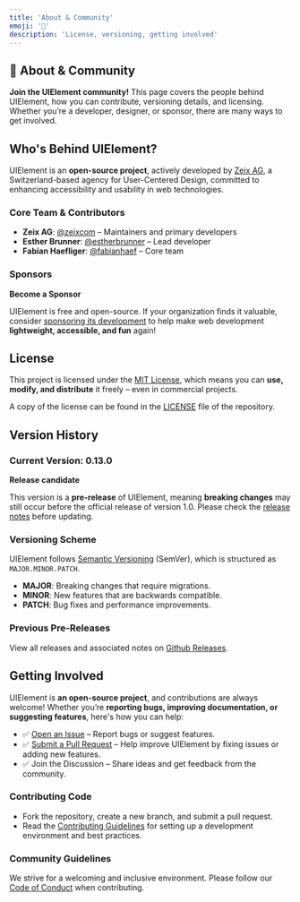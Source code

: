 ```yaml
---
title: 'About & Community'
emoji: '🤝'
description: 'License, versioning, getting involved'
---
```


<section class="hero">

# 🤝 About & Community

<p class="lead"><strong>Join the UIElement community!</strong> This page covers the people behind UIElement, how you can contribute, versioning details, and licensing. Whether you’re a developer, designer, or sponsor, there are many ways to get involved.</p>
</section>

<section>

## Who's Behind UIElement?

UIElement is an **open-source project**, actively developed by [Zeix AG](https://zeix.com), a Switzerland-based agency for User-Centered Design, committed to enhancing accessibility and usability in web technologies.

### Core Team & Contributors

- **Zeix AG**: [@zeixcom](https://github.com/zeixcom) – Maintainers and primary developers
- **Esther Brunner**: [@estherbrunner](https://github.com/estherbrunner) – Lead developer
- **Fabian Haefliger**: [@fabianhaef](https://github.com/fabianhaef) – Core team

### Sponsors

<card-callout class="note">

**Become a Sponsor**

UIElement is free and open-source. If your organization finds it valuable, consider [sponsoring its development](info@zeix.com) to help make web development **lightweight, accessible, and fun** again!

</card-callout>

</section>

<section>

## License

This project is licensed under the [MIT License](https://opensource.org/licenses/MIT), which means you can **use, modify, and distribute** it freely – even in commercial projects.

A copy of the license can be found in the [LICENSE](https://github.com/zeixcom/ui-element/blob/main/LICENSE) file of the repository.

</section>

<section>

## Version History

### Current Version: 0.13.0

<card-callout class="caution">

**Release candidate**

This version is a **pre-release** of UIElement, meaning **breaking changes** may still occur before the official release of version 1.0. Please check the [release notes](https://github.com/zeixcom/ui-element/releases) before updating.

</card-callout>

### Versioning Scheme

UIElement follows [Semantic Versioning](https://semver.org/) (SemVer), which is structured as <code>MAJOR.MINOR.PATCH</code>.

- **MAJOR**: Breaking changes that require migrations.
- **MINOR**: New features that are backwards compatible.
- **PATCH**: Bug fixes and performance improvements.

### Previous Pre-Releases

View all releases and associated notes on [Github Releases](https://github.com/zeixcom/ui-element/releases).

</section>

<section>

## Getting Involved

UIElement is **an open-source project**, and contributions are always welcome! Whether you’re **reporting bugs, improving documentation, or suggesting features**, here's how you can help:

- ✅ [Open an Issue](https://github.com/zeixcom/ui-element/issues) – Report bugs or suggest features.
- ✅ [Submit a Pull Request](https://github.com/zeixcom/ui-element/blob/main/CONTRIBUTING.md) – Help improve UIElement by fixing issues or adding new features.
- ✅ Join the Discussion – Share ideas and get feedback from the community.

### Contributing Code

- Fork the repository, create a new branch, and submit a pull request.
- Read the [Contributing Guidelines](https://github.com/zeixcom/ui-element/blob/main/CONTRIBUTING.md) for setting up a development environment and best practices.

### Community Guidelines

We strive for a welcoming and inclusive environment. Please follow our [Code of Conduct](https://github.com/zeixcom/ui-element/blob/main/CODE_OF_CONDUCT.md) when contributing.

</section>
